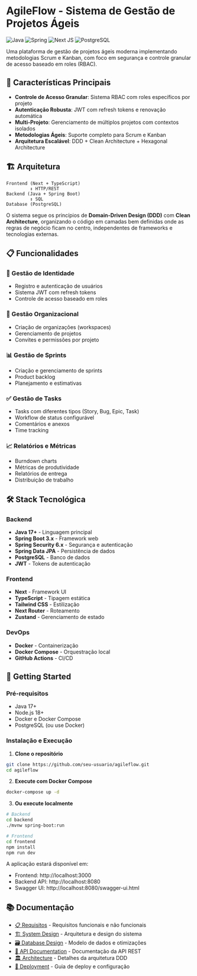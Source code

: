 # AgileFlow - Sistema de Gestão de Projetos Ágeis

![Java](https://img.shields.io/badge/java-%23ED8B00.svg?style=for-the-badge&logo=openjdk&logoColor=white)
![Spring](https://img.shields.io/badge/spring-%236DB33F.svg?style=for-the-badge&logo=spring&logoColor=white)
![Next JS](https://img.shields.io/badge/Next-black?style=for-the-badge&logo=next.js&logoColor=white)
![PostgreSQL](https://img.shields.io/badge/postgres-%23316192.svg?style=for-the-badge&logo=postgresql&logoColor=white)

Uma plataforma de gestão de projetos ágeis moderna implementando metodologias Scrum e Kanban, com foco em segurança e controle granular de acesso baseado em roles (RBAC).

## 🚀 Características Principais

- **Controle de Acesso Granular**: Sistema RBAC com roles específicos por projeto
- **Autenticação Robusta**: JWT com refresh tokens e renovação automática
- **Multi-Projeto**: Gerenciamento de múltiplos projetos com contextos isolados
- **Metodologias Ágeis**: Suporte completo para Scrum e Kanban
- **Arquitetura Escalável**: DDD + Clean Architecture + Hexagonal Architecture

## 🏗️ Arquitetura

```
Frontend (Next + TypeScript)
         ↕ HTTP/REST
Backend (Java + Spring Boot)
         ↕ SQL
Database (PostgreSQL)
```

O sistema segue os princípios de **Domain-Driven Design (DDD)** com **Clean Architecture**, organizando o código em camadas bem definidas onde as regras de negócio ficam no centro, independentes de frameworks e tecnologias externas.

## 📋 Funcionalidades

### 🔐 Gestão de Identidade
- Registro e autenticação de usuários
- Sistema JWT com refresh tokens
- Controle de acesso baseado em roles

### 🏢 Gestão Organizacional
- Criação de organizações (workspaces)
- Gerenciamento de projetos
- Convites e permissões por projeto

### 📊 Gestão de Sprints
- Criação e gerenciamento de sprints
- Product backlog
- Planejamento e estimativas

### ✅ Gestão de Tasks
- Tasks com diferentes tipos (Story, Bug, Epic, Task)
- Workflow de status configurável
- Comentários e anexos
- Time tracking

### 📈 Relatórios e Métricas
- Burndown charts
- Métricas de produtividade
- Relatórios de entrega
- Distribuição de trabalho

## 🛠️ Stack Tecnológica

### Backend
- **Java 17+** - Linguagem principal
- **Spring Boot 3.x** - Framework web
- **Spring Security 6.x** - Segurança e autenticação
- **Spring Data JPA** - Persistência de dados
- **PostgreSQL** - Banco de dados
- **JWT** - Tokens de autenticação

### Frontend
- **Next** - Framework UI
- **TypeScript** - Tipagem estática
- **Tailwind CSS** - Estilização
- **Next Router** - Roteamento
- **Zustand** - Gerenciamento de estado

### DevOps
- **Docker** - Containerização
- **Docker Compose** - Orquestração local
- **GitHub Actions** - CI/CD

## 🚦 Getting Started

### Pré-requisitos
- Java 17+
- Node.js 18+
- Docker e Docker Compose
- PostgreSQL (ou use Docker)

### Instalação e Execução

1. **Clone o repositório**
```bash
git clone https://github.com/seu-usuario/agileflow.git
cd agileflow
```

2. **Execute com Docker Compose**
```bash
docker-compose up -d
```

3. **Ou execute localmente**
```bash
# Backend
cd backend
./mvnw spring-boot:run

# Frontend
cd frontend
npm install
npm run dev
```

A aplicação estará disponível em:
- Frontend: http://localhost:3000
- Backend API: http://localhost:8080
- Swagger UI: http://localhost:8080/swagger-ui.html

## 📚 Documentação

- [📋 Requisitos](docs/REQUIREMENTS.md) - Requisitos funcionais e não funcionais
- [🏗️ System Design](docs/SYSTEM_DESIGN.md) - Arquitetura e design do sistema
- [🗃️ Database Design](docs/DATABASE.md) - Modelo de dados e otimizações
- [🔧 API Documentation](docs/API.md) - Documentação da API REST
- [🏛️ Architecture](docs/ARCHITECTURE.md) - Detalhes da arquitetura DDD
- [🚀 Deployment](docs/DEPLOYMENT.md) - Guia de deploy e configuração


